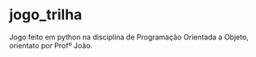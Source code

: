 # jogo_trilha
 Jogo feito em python na disciplina de Programação Orientada a Objeto, orientato por Profº João.
